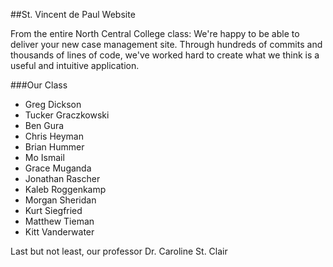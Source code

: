 ##St. Vincent de Paul Website

From the entire North Central College class:  We're happy to be able to deliver your new case management site.  Through hundreds of commits and thousands of lines of code, we've worked hard to create what we think is a useful and intuitive application.

###Our Class
* Greg Dickson
* Tucker Graczkowski
* Ben Gura
* Chris Heyman
* Brian Hummer
* Mo Ismail
* Grace Muganda
* Jonathan Rascher
* Kaleb Roggenkamp
* Morgan Sheridan
* Kurt Siegfried
* Matthew Tieman
* Kitt Vanderwater

Last but not least, our professor Dr. Caroline St. Clair